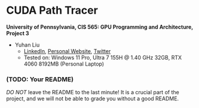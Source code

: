CUDA Path Tracer
================

**University of Pennsylvania, CIS 565: GPU Programming and Architecture, Project 3**

* Yuhan Liu
  * [LinkedIn](https://www.linkedin.com/in/yuhan-liu-), [Personal Website](https://liuyuhan.me/), [Twitter](https://x.com/yuhanl_?lang=en)
  * Tested on: Windows 11 Pro, Ultra 7 155H @ 1.40 GHz 32GB, RTX 4060 8192MB (Personal Laptop)

### (TODO: Your README)

*DO NOT* leave the README to the last minute! It is a crucial part of the
project, and we will not be able to grade you without a good README.

